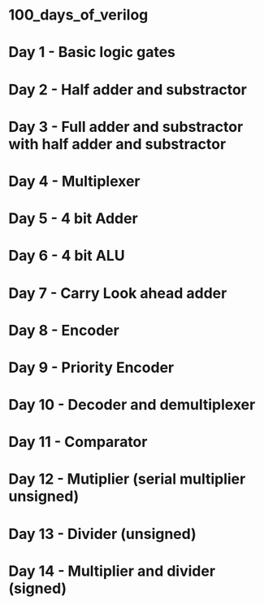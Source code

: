 # 100_days_of_verilog

# Day 1   - Basic logic gates
# Day 2   - Half adder and  substractor
# Day 3   - Full adder and substractor with half adder and substractor 
# Day 4   - Multiplexer 
# Day 5   - 4 bit Adder
# Day 6   - 4 bit ALU
# Day 7   - Carry Look ahead adder
# Day 8   - Encoder 
# Day 9   - Priority Encoder 
# Day 10  - Decoder and demultiplexer 
# Day 11  - Comparator 
# Day 12  - Mutiplier (serial multiplier unsigned)
# Day 13  - Divider (unsigned)
# Day 14  - Multiplier and divider (signed)
